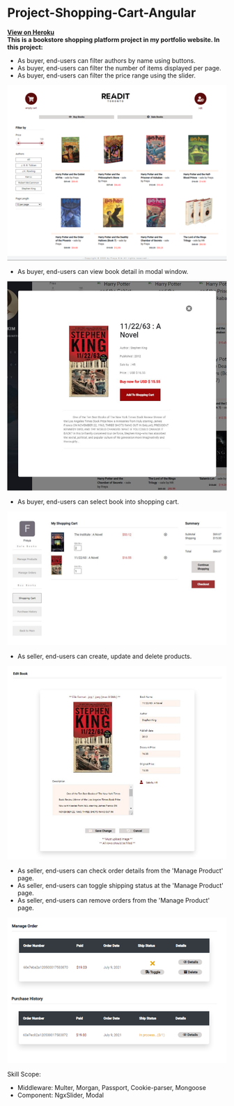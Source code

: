 # Project-Shopping-Cart-Angular

**[View on Heroku](https://xu-tung-jin.herokuapp.com)**<br>
**This is a bookstore shopping platform project in my portfolio website. In this project:**

* As buyer, end-users can filter authors by name using buttons.
* As buyer, end-users can filter the number of items displayed per page.
* As buyer, end-users can filter the price range using the slider.<br>

![main_page](./screenShot_main.PNG?raw=true)

* As buyer, end-users can view book detail in modal window.

![main_page](./screenShot_detail.JPG?raw=true)

* As buyer, end-users can select book into shopping cart.

![main_page](./screenShot_cart.JPG?raw=true)

* As seller, end-users can create, update and delete products.

![main_page](./screenShot_edit.JPG?raw=true)

* As seller, end-users can check order details from the 'Manage Product' page.
* As seller, end-users can toggle shipping status at the 'Manage Product' page.
* As seller, end-users can remove orders from the 'Manage Product' page.

![main_page](./screenShot_order.png?raw=true)

Skill Scope:<br>
* Middleware:	Multer, Morgan, Passport, Cookie-parser, Mongoose
* Component: NgxSlider, Modal
